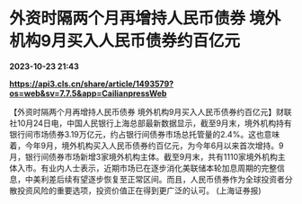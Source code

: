# 外资时隔两个月再增持人民币债券 境外机构9月买入人民币债券约百亿元

**2023-10-23 21:43**

**https://api3.cls.cn/share/article/1493579?os=web&sv=7.7.5&app=CailianpressWeb**

【外资时隔两个月再增持人民币债券 境外机构9月买入人民币债券约百亿元】财联社10月24日电，中国人民银行上海总部最新数据显示，截至9月末，境外机构持有银行间市场债券3.19万亿元，约占银行间债券市场总托管量的2.4%。这也意味着，今年9月，境外机构买入人民币债券约百亿元，为今年6月以来首次增持。9月，银行间债券市场新增3家境外机构主体。截至9月末，共有1110家境外机构主体入市。有业内人士表示，近期市场已在逐步消化美联储本轮加息周期的完整信息，中美利差后续有望逐步恢复至正常区间。而且，人民币债券作为全球投资者分散投资风险的重要选项，投资价值正在得到更广泛的认可。 (上海证券报)